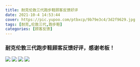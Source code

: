 ```yaml
---
title: 耐克伦敦三代跑步鞋顾客反馈好评
date: 2021-10-4 14:53:44
cover: https://pic.yupoo.com/ptbxcp/9b79e3c4/3d2f9629.jpg
tags: [耐克,伦敦三代,跑步鞋]
categories: [顾客反馈]
---
```


###  耐克伦敦三代跑步鞋顾客反馈好评，感谢老板！
![](https://pic.yupoo.com/ptbxcp/8be0a614/e776ef8e.jpg)
![](https://pic.yupoo.com/ptbxcp/068248b9/5e9d6cb0.jpg)
![](https://pic.yupoo.com/ptbxcp/9b79e3c4/3d2f9629.jpg)
![](https://pic.yupoo.com/ptbxcp/fe26f8b8/bc0d2ded.jpg)
